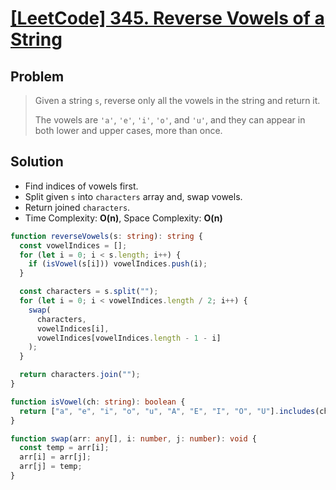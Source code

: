 # [[LeetCode] 345. Reverse Vowels of a String](https://leetcode.com/problems/reverse-vowels-of-a-string/description)

## Problem

> Given a string `s`, reverse only all the vowels in the string and return it.
>
> The vowels are `'a'`, `'e'`, `'i'`, `'o'`, and `'u'`, and they can appear in both lower and upper cases, more than once.

## Solution

- Find indices of vowels first.
- Split given `s` into `characters` array and, swap vowels.
- Return joined `characters`.
- Time Complexity: **O(n)**, Space Complexity: **O(n)**

```typescript
function reverseVowels(s: string): string {
  const vowelIndices = [];
  for (let i = 0; i < s.length; i++) {
    if (isVowel(s[i])) vowelIndices.push(i);
  }

  const characters = s.split("");
  for (let i = 0; i < vowelIndices.length / 2; i++) {
    swap(
      characters,
      vowelIndices[i],
      vowelIndices[vowelIndices.length - 1 - i]
    );
  }

  return characters.join("");
}

function isVowel(ch: string): boolean {
  return ["a", "e", "i", "o", "u", "A", "E", "I", "O", "U"].includes(ch);
}

function swap(arr: any[], i: number, j: number): void {
  const temp = arr[i];
  arr[i] = arr[j];
  arr[j] = temp;
}
```
